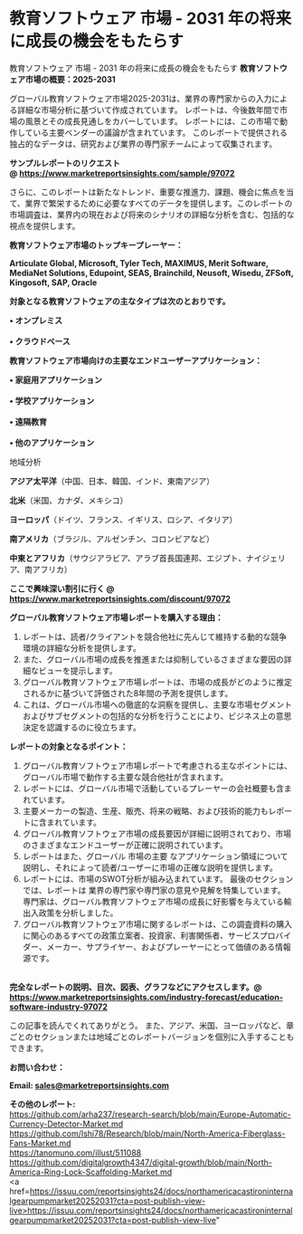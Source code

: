 # 教育ソフトウェア 市場 - 2031 年の将来に成長の機会をもたらす
教育ソフトウェア 市場 - 2031 年の将来に成長の機会をもたらす
<strong><b>教育ソフトウェア市場の概要：2025-2031</b></strong>

グローバル教育ソフトウェア市場2025-2031は、業界の専門家からの入力による詳細な市場分析に基づいて作成されています。 レポートは、今後数年間で市場の風景とその成長見通しをカバーしています。 レポートには、この市場で動作している主要ベンダーの議論が含まれています。 このレポートで提供される独占的なデータは、研究および業界の専門家チームによって収集されます。

<strong>サンプルレポートのリクエスト @ <a href=https://www.marketreportsinsights.com/sample/97072>https://www.marketreportsinsights.com/sample/97072</a></strong>

さらに、このレポートは新たなトレンド、重要な推進力、課題、機会に焦点を当て、業界で繁栄するために必要なすべてのデータを提供します。このレポートの市場調査は、業界内の現在および将来のシナリオの詳細な分析を含む、包括的な視点を提供します。

<strong>教育ソフトウェア市場のトップキープレーヤー：</strong>

<strong>Articulate Global, Microsoft, Tyler Tech, MAXIMUS, Merit Software, MediaNet Solutions, Edupoint, SEAS, Brainchild, Neusoft, Wisedu, ZFSoft, Kingosoft, SAP, Oracle</strong>

<strong><b>対象となる教育ソフトウェアの主なタイプは次のとおりです。</b></strong>

<strong>• オンプレミス<br><br>• クラウドベース</strong>

<strong><b>教育ソフトウェア市場向けの主要なエンドユーザーアプリケーション：</b></strong>

<strong>• 家庭用アプリケーション<br><br>• 学校アプリケーション<br><br>• 遠隔教育<br><br>• 他のアプリケーション</strong>

 地域分析

<strong><b>アジア太平洋</b></strong>（中国、日本、韓国、インド、東南アジア）

<strong><b>北米</b></strong>（米国、カナダ、メキシコ）

<strong><b>ヨーロッパ</b></strong>（ドイツ、フランス、イギリス、ロシア、イタリア）

<strong><b>南アメリカ</b></strong>（ブラジル、アルゼンチン、コロンビアなど）

<strong><b>中東とアフリカ</b></strong>（サウジアラビア、アラブ首長国連邦、エジプト、ナイジェリア、南アフリカ）

<strong>ここで興味深い割引に行く @ <a href=https://www.marketreportsinsights.com/discount/97072>https://www.marketreportsinsights.com/discount/97072</a></strong>

<strong><b>グローバル教育ソフトウェア市場レポートを購入する理由：</b></strong>
<ol>
  <li>レポートは、読者/クライアントを競合他社に先んじて維持する動的な競争環境の詳細な分析を提供します。</li>
  <li>また、グローバル市場の成長を推進または抑制しているさまざまな要因の詳細なビューを提示します。</li>
  <li>グローバル教育ソフトウェア市場レポートは、市場の成長がどのように推定されるかに基づいて評価された8年間の予測を提供します。</li>
  <li>これは、グローバル市場への徹底的な洞察を提供し、主要な市場セグメントおよびサブセグメントの包括的な分析を行うことにより、ビジネス上の意思決定を認識するのに役立ちます。</li>
</ol>
<strong><b>レポートの対象となるポイント：</b></strong>
<ol>
  <li>グローバル教育ソフトウェア市場レポートで考慮される主なポイントには、グローバル市場で動作する主要な競合他社が含まれます。</li>
  <li>レポートには、グローバル市場で活動しているプレーヤーの会社概要も含まれています。</li>
  <li>主要メーカーの製造、生産、販売、将来の戦略、および技術的能力もレポートに含まれています。</li>
  <li>グローバル教育ソフトウェア市場の成長要因が詳細に説明されており、市場のさまざまなエンドユーザーが正確に説明されています。</li>
  <li>レポートはまた、グローバル 市場の主要 なアプリケーション領域について説明し、それによって読者/ユーザーに市場の正確な説明を提供します。</li>
  <li>レポートには、市場のSWOT分析が組み込まれています。 最後のセクションでは、レポートは 業界の専門家や専門家の意見や見解を特集しています。 専門家は、グローバル教育ソフトウェア市場の成長に好影響を与えている輸出入政策を分析しました。</li>
  <li>グローバル教育ソフトウェア市場に関するレポートは、この調査資料の購入に関心のあるすべての政策立案者、投資家、利害関係者、サービスプロバイダー、メーカー、サプライヤー、およびプレーヤーにとって価値のある情報源です。</li>
</ol><br>
<strong>完全なレポートの説明、目次、図表、グラフなどにアクセスします。@ <a href=https://www.marketreportsinsights.com/industry-forecast/education-software-industry-97072>https://www.marketreportsinsights.com/industry-forecast/education-software-industry-97072</a></strong>

この記事を読んでくれてありがとう。 また、アジア、米国、ヨーロッパなど、章ごとのセクションまたは地域ごとのレポートバージョンを個別に入手することもできます。

<strong><b>お問い合わせ：</b></strong>

<strong>Email: </strong><a href=mailto:sales@marketreportsinsights.com><strong>sales@marketreportsinsights.com</strong></a>

<strong>その他のレポート:</strong>
<br>
<a href=https://github.com/arha237/research-search/blob/main/Europe-Automatic-Currency-Detector-Market.md>https://github.com/arha237/research-search/blob/main/Europe-Automatic-Currency-Detector-Market.md</a>
<br>
<a href=https://github.com/Ishi78/Research/blob/main/North-America-Fiberglass-Fans-Market.md>https://github.com/Ishi78/Research/blob/main/North-America-Fiberglass-Fans-Market.md</a>
<br>
<a href=https://tanomuno.com/illust/511088>https://tanomuno.com/illust/511088</a>
<br>
<a href=https://github.com/digitalgrowth4347/digital-growth/blob/main/North-America-Ring-Lock-Scaffolding-Market.md>https://github.com/digitalgrowth4347/digital-growth/blob/main/North-America-Ring-Lock-Scaffolding-Market.md</a>
<br>
<a href=https://issuu.com/reportsinsights24/docs/northamericacastironinternalgearpumpmarket20252031?cta=post-publish-view-live>https://issuu.com/reportsinsights24/docs/northamericacastironinternalgearpumpmarket20252031?cta=post-publish-view-live</a>"
